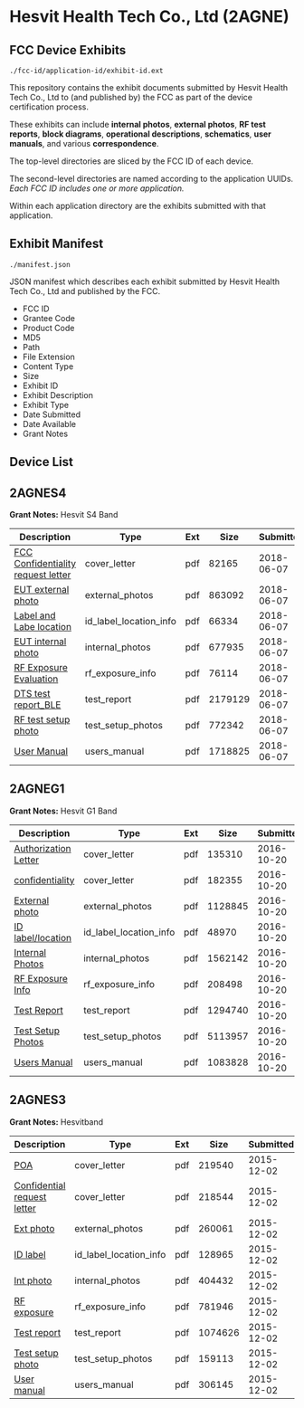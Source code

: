 # Hesvit Health Tech Co., Ltd (2AGNE)
## FCC Device Exhibits

```
./fcc-id/application-id/exhibit-id.ext
```

This repository contains the exhibit documents submitted by Hesvit Health Tech Co., Ltd to (and published by) the FCC as part of the device certification process.

These exhibits can include **internal photos**, **external photos**, **RF test reports**, **block diagrams**, **operational descriptions**, **schematics**, **user manuals**, and various **correspondence**.

The top-level directories are sliced by the FCC ID of each device.

The second-level directories are named according to the application UUIDs. *Each FCC ID includes one or more application.*

Within each application directory are the exhibits submitted with that application. 

## Exhibit Manifest

```
./manifest.json
```

JSON manifest which describes each exhibit submitted by Hesvit Health Tech Co., Ltd and published by the FCC.

- FCC ID
- Grantee Code
- Product Code
- MD5
- Path
- File Extension
- Content Type
- Size
- Exhibit ID
- Exhibit Description
- Exhibit Type
- Date Submitted
- Date Available
- Grant Notes

## Device List
## 2AGNES4
**Grant Notes:** Hesvit S4 Band

| Description | Type | Ext | Size | Submitted | Available |
| ----------- | ---- | --- | ---- | --------- | --------- |
| [FCC Confidentiality request letter](2AGNES4/00ccd3bea4223166885478c40d5f0e81/3879636.pdf) | cover_letter | pdf | 82165 | 2018-06-07 | 2018-06-07 |
| [EUT external photo](2AGNES4/00ccd3bea4223166885478c40d5f0e81/3879634.pdf) | external_photos | pdf | 863092 | 2018-06-07 | 2018-06-07 |
| [Label and Labe location](2AGNES4/00ccd3bea4223166885478c40d5f0e81/3879637.pdf) | id_label_location_info | pdf | 66334 | 2018-06-07 | 2018-06-07 |
| [EUT internal photo](2AGNES4/00ccd3bea4223166885478c40d5f0e81/3879635.pdf) | internal_photos | pdf | 677935 | 2018-06-07 | 2018-06-07 |
| [RF Exposure Evaluation](2AGNES4/00ccd3bea4223166885478c40d5f0e81/3879639.pdf) | rf_exposure_info | pdf | 76114 | 2018-06-07 | 2018-06-07 |
| [DTS test report_BLE](2AGNES4/00ccd3bea4223166885478c40d5f0e81/3879633.pdf) | test_report | pdf | 2179129 | 2018-06-07 | 2018-06-07 |
| [RF test setup photo](2AGNES4/00ccd3bea4223166885478c40d5f0e81/3879640.pdf) | test_setup_photos | pdf | 772342 | 2018-06-07 | 2018-06-07 |
| [User Manual](2AGNES4/00ccd3bea4223166885478c40d5f0e81/3879642.pdf) | users_manual | pdf | 1718825 | 2018-06-07 | 2018-06-07 |
## 2AGNEG1
**Grant Notes:** Hesvit G1 Band

| Description | Type | Ext | Size | Submitted | Available |
| ----------- | ---- | --- | ---- | --------- | --------- |
| [Authorization Letter](2AGNEG1/708a492ff5be06592aae3d3b08d67567/3168835.pdf) | cover_letter | pdf | 135310 | 2016-10-20 | 2016-10-20 |
| [confidentiality](2AGNEG1/708a492ff5be06592aae3d3b08d67567/3168836.pdf) | cover_letter | pdf | 182355 | 2016-10-20 | 2016-10-20 |
| [External photo](2AGNEG1/708a492ff5be06592aae3d3b08d67567/3168843.pdf) | external_photos | pdf | 1128845 | 2016-10-20 | 2016-10-20 |
| [ID label/location](2AGNEG1/708a492ff5be06592aae3d3b08d67567/3168845.pdf) | id_label_location_info | pdf | 48970 | 2016-10-20 | 2016-10-20 |
| [Internal Photos](2AGNEG1/708a492ff5be06592aae3d3b08d67567/3168844.pdf) | internal_photos | pdf | 1562142 | 2016-10-20 | 2016-10-20 |
| [RF Exposure Info](2AGNEG1/708a492ff5be06592aae3d3b08d67567/3168841.pdf) | rf_exposure_info | pdf | 208498 | 2016-10-20 | 2016-10-20 |
| [Test Report](2AGNEG1/708a492ff5be06592aae3d3b08d67567/3168840.pdf) | test_report | pdf | 1294740 | 2016-10-20 | 2016-10-20 |
| [Test Setup Photos](2AGNEG1/708a492ff5be06592aae3d3b08d67567/3168842.pdf) | test_setup_photos | pdf | 5113957 | 2016-10-20 | 2016-10-20 |
| [Users Manual](2AGNEG1/708a492ff5be06592aae3d3b08d67567/3168846.pdf) | users_manual | pdf | 1083828 | 2016-10-20 | 2016-10-20 |
## 2AGNES3
**Grant Notes:** Hesvitband

| Description | Type | Ext | Size | Submitted | Available |
| ----------- | ---- | --- | ---- | --------- | --------- |
| [POA](2AGNES3/6654b0251b9dde75caeeb62a82962e5f/2828788.pdf) | cover_letter | pdf | 219540 | 2015-12-02 | 2015-12-02 |
| [Confidential request letter](2AGNES3/6654b0251b9dde75caeeb62a82962e5f/2828789.pdf) | cover_letter | pdf | 218544 | 2015-12-02 | 2015-12-02 |
| [Ext photo](2AGNES3/6654b0251b9dde75caeeb62a82962e5f/2828793.pdf) | external_photos | pdf | 260061 | 2015-12-02 | 2015-12-02 |
| [ID label](2AGNES3/6654b0251b9dde75caeeb62a82962e5f/2828795.pdf) | id_label_location_info | pdf | 128965 | 2015-12-02 | 2015-12-02 |
| [Int photo](2AGNES3/6654b0251b9dde75caeeb62a82962e5f/2828794.pdf) | internal_photos | pdf | 404432 | 2015-12-02 | 2015-12-02 |
| [RF exposure](2AGNES3/6654b0251b9dde75caeeb62a82962e5f/2828790.pdf) | rf_exposure_info | pdf | 781946 | 2015-12-02 | 2015-12-02 |
| [Test report](2AGNES3/6654b0251b9dde75caeeb62a82962e5f/2828791.pdf) | test_report | pdf | 1074626 | 2015-12-02 | 2015-12-02 |
| [Test setup photo](2AGNES3/6654b0251b9dde75caeeb62a82962e5f/2828792.pdf) | test_setup_photos | pdf | 159113 | 2015-12-02 | 2015-12-02 |
| [User manual](2AGNES3/6654b0251b9dde75caeeb62a82962e5f/2828796.pdf) | users_manual | pdf | 306145 | 2015-12-02 | 2015-12-02 |
